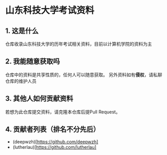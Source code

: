 # 山东科技大学考试资料
## 1. 这是什么
仓库收录山东科技大学的历年考试相关资料，目前以计算机学院的资料为主
## 2. 我能随意获取吗
仓库中的资料是共享性质的，任何人可以随意获取。
另外资料如有**侵权**，请私聊仓库的维护人员
## 3. 其他人如何贡献资料
若想为此仓库提交资料，请克隆本仓库后提Pull Request。
## 4. 贡献者列表（排名不分先后）
- (deepwzh)[https://github.com/deepwzh]
- (lutherlau)[https://github.com/lutherlau]

